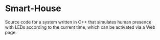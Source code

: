 # Smart-House
Source code for a system written in C++ that simulates human presence with LEDs according to the current time, which can be activated via a Web page.
